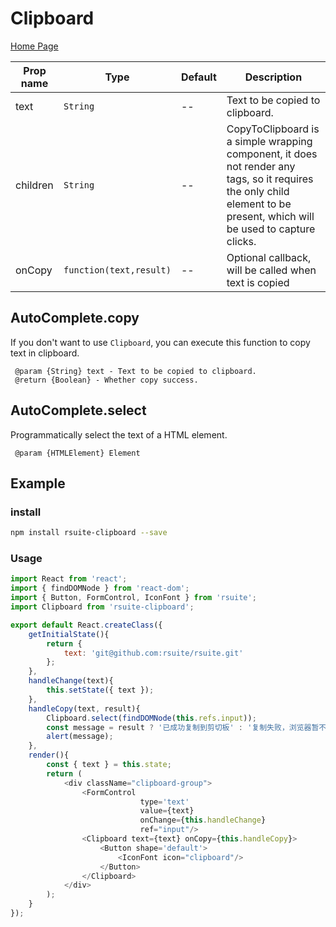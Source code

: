 #  Clipboard

[Home Page](hrrp://rsuite.github.io/rsuite-clipboard)

|Prop name|Type|Default|Description|
|---|---|---|---|
|text|`String`|--|Text to be copied to clipboard.|
|children|`String`|--|CopyToClipboard is a simple wrapping component, it does not render any tags, so it requires the only child element to be present, which will be used to capture clicks.|
|onCopy|`function(text,result)`|--|Optional callback, will be called when text is copied|

## AutoComplete.copy
If you don't want to use `Clipboard`, you can execute this function to copy text in clipboard.
```
 @param {String} text - Text to be copied to clipboard. 
 @return {Boolean} - Whether copy success.
```

##  AutoComplete.select
Programmatically select the text of a HTML element.
```
 @param {HTMLElement} Element
```

## Example

### install
```bash
npm install rsuite-clipboard --save
```
### Usage
```javascript
import React from 'react';
import { findDOMNode } from 'react-dom';
import { Button, FormControl, IconFont } from 'rsuite';
import Clipboard from 'rsuite-clipboard';

export default React.createClass({
    getInitialState(){
        return {
            text: 'git@github.com:rsuite/rsuite.git'
        };
    },
    handleChange(text){
        this.setState({ text });
    },
    handleCopy(text, result){
        Clipboard.select(findDOMNode(this.refs.input));
        const message = result ? '已成功复制到剪切板' : '复制失败，浏览器暂不支持此功能';
        alert(message);
    },
    render(){
        const { text } = this.state;
        return (
            <div className="clipboard-group">
                <FormControl 
                             type='text' 
                             value={text} 
                             onChange={this.handleChange} 
                             ref="input"/>
                <Clipboard text={text} onCopy={this.handleCopy}>
                    <Button shape='default'>
                        <IconFont icon="clipboard"/>
                    </Button>
                </Clipboard>
            </div>
        );
    }
});
```


